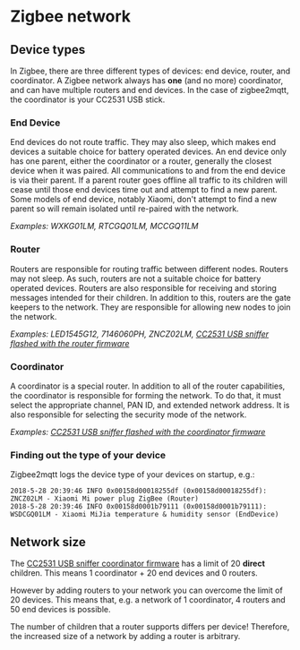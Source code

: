 # Zigbee network

## Device types
In Zigbee, there are three different types of devices: end device, router, and coordinator. A Zigbee network always has **one** (and no more) coordinator, and can have multiple routers and end devices. In the case of zigbee2mqtt, the coordinator is your CC2531 USB stick.

### End Device
End devices do not route traffic. They may also sleep, which makes end devices a suitable choice for battery operated devices. An end device only has one parent, either the coordinator or a router, generally the closest device when it was paired. All communications to and from the end device is via their parent. If a parent router goes offline all traffic to its children will cease until those end devices time out and attempt to find a new parent. Some models of end device, notably Xiaomi, don't attempt to find a new parent so will remain isolated until re-paired with the network.

*Examples: WXKG01LM, RTCGQ01LM, MCCGQ11LM*

### Router
Routers are responsible for routing traffic between different nodes. Routers may not sleep. As such, routers are not a suitable choice for battery operated devices. Routers are also responsible for receiving and storing messages intended for their children. In addition to this, routers are the gate keepers to the network. They are responsible for allowing new nodes to join the network.

*Examples: LED1545G12, 7146060PH, ZNCZ02LM, [CC2531 USB sniffer flashed with the  router firmware](https://github.com/Koenkk/Z-Stack-firmware/tree/master/router/CC2531/bin)*


### Coordinator
A coordinator is a special router. In addition to all of the router capabilities, the coordinator is responsible for forming the network. To do that, it must select the appropriate channel, PAN ID, and extended network address. It is also responsible for selecting the security mode of the network.

*Examples: [CC2531 USB sniffer flashed with the coordinator firmware](https://github.com/Koenkk/Z-Stack-firmware/tree/master/coordinator/default/CC2531)*

### Finding out the type of your device
Zigbee2mqtt logs the device type of your devices on startup, e.g.:
```
2018-5-28 20:39:46 INFO 0x00158d00018255df (0x00158d00018255df): ZNCZ02LM - Xiaomi Mi power plug ZigBee (Router)
2018-5-28 20:39:46 INFO 0x00158d0001b79111 (0x00158d0001b79111): WSDCGQ01LM - Xiaomi MiJia temperature & humidity sensor (EndDevice)
```

## Network size
The [CC2531 USB sniffer coordinator firmware](https://github.com/Koenkk/Z-Stack-firmware/tree/master/coordinator/default/CC2531) has a limit of 20 **direct** children. This means 1 coordinator + 20 end devices and 0 routers.

However by adding routers to your network you can overcome the limit of 20 devices. This means that, e.g. a network of 1 coordinator, 4 routers and 50 end devices is possible.

The number of children that a router supports differs per device! Therefore, the increased size of a network by adding a router is arbitrary.
